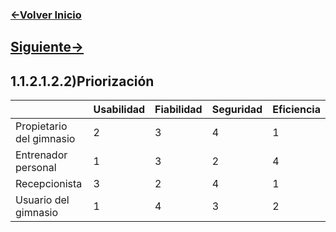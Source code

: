 ### [<-Volver Inicio](README.md)
## [Siguiente->](1.1.2.1.3.1.md)
## 1.1.2.1.2.2)Priorización 
|                       | Usabilidad | Fiabilidad | Seguridad | Eficiencia |
|-----------------------|------------|------------|-----------|------------|
| Propietario del gimnasio |     2      |      3     |     4     |     1      |
| Entrenador personal   |     1      |      3     |     2     |     4      |
| Recepcionista         |     3      |      2     |     4     |     1      |
| Usuario del gimnasio  |     1      |      4     |     3     |     2      |


